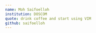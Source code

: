 ```yaml
---
name: Moh Saifoelloh
institution: DOSCOM
quote: drink coffee and start using VIM
github: saifoelloh
---
```

